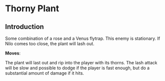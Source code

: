 # Thorny Plant

## Introduction

Some combination of a rose and a Venus flytrap. This enemy is stationary. If Nilo comes too close, the plant will lash out.

**Moves**:

The plant will last out and rip into the player with its thorns. The lash attack will be slow and possible to dodge if the player is fast enough, but do a substantial amount of damage if it hits.